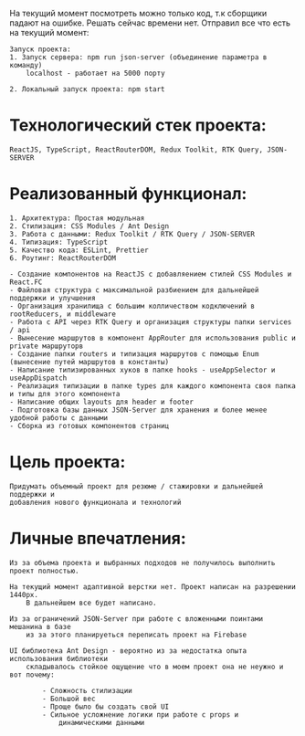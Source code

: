 На текущий момент посмотреть можно только код, т.к сборщики падают 
    на ошибке. Решать сейчас времени нет. Отправил все что есть на текущий 
    момент:

    Запуск проекта:
    1. Запуск сервера: npm run json-server (объединение параметра в команду)
        localhost - работает на 5000 порту
        
    2. Локальный запуск проекта: npm start       

# Технологический стек проекта: 
    ReactJS, TypeScript, ReactRouterDOM, Redux Toolkit, RTK Query, JSON-SERVER

# Реализованный функционал:
    1. Архитектура: Простая модульная
    2. Стилизация: CSS Modules / Ant Design 
    3. Работа с данными: Redux Toolkit / RTK Query / JSON-SERVER
    4. Типизация: TypeScript
    5. Качество кода: ESLint, Prettier
    6. Роутинг: ReactRouterDOM

    - Создание компонентов на ReactJS с добавляением стилей CSS Modules и React.FC
    - Файловая структура с максимальной разбиением для дальнейшей поддержки и улучшения
    - Организация хранилища с большим колличеством кодключений в rootReducers, и middleware
    - Работа с API через RTK Query и организация структуры папки services / api 
    - Вынесение маршрутов в компонент AppRouter для использования public и private маршруторв
    - Создание папки routers и типизация маршрутов с помощью Enum (вынесение путей маршрутов в константы)
    - Написание типизированных хуков в папке hooks - useAppSelector и useAppDispatch
    - Реализация типизации в папке types для каждого компонента своя папка и типы для этого компонента
    - Написание общих layouts для header и footer
    - Подготовка базы данных JSON-Server для хранения и более менее удобной работы с данными
    - Сборка из готовых компонентов страниц
    
# Цель проекта:
    Придумать объемный проект для резюме / стажировки и дальнейшей поддержки и 
    добавления нового функционала и технологий

# Личные впечатления:
    Из за объема проекта и выбранных подходов не получилось выполнить проект полностью. 
    
    На текущий момент адаптивной верстки нет. Проект написан на разрешении 1440px. 
        В дальнейшем все будет написано.
    
    Из за ограничений JSON-Server при работе с вложенными поинтами мешанина в базе
        из за этого планируеться переписать проект на Firebase

    UI библиотека Ant Design - вероятно из за недостатка опыта использования библиотеки
        складывалось стойкое ощущение что в моем проект она не неужно и вот почему:
        
            - Сложность стилизации 
            - Большой вес 
            - Проще было бы создать свой UI 
            - Сильное усложнение логики при работе с props и 
                динамическими данными
            
          

    
    





    
